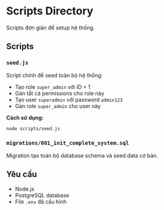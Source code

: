 # Scripts Directory

Scripts đơn giản để setup hệ thống.

## Scripts

### `seed.js`
Script chính để seed toàn bộ hệ thống:
- Tạo role `super_admin` với ID = 1
- Gán tất cả permissions cho role này  
- Tạo user `superadmin` với password `admin123`
- Gán role `super_admin` cho user này

**Cách sử dụng:**
```bash
node scripts/seed.js
```

### `migrations/001_init_complete_system.sql`
Migration tạo toàn bộ database schema và seed data cơ bản.

## Yêu cầu

- Node.js
- PostgreSQL database
- File `.env` đã cấu hình